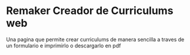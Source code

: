 # Remaker Creador de Curriculums web
 Una pagina que permite crear curriculums de manera sencilla a traves de un formulario e imprimirlo o descargarlo en pdf

